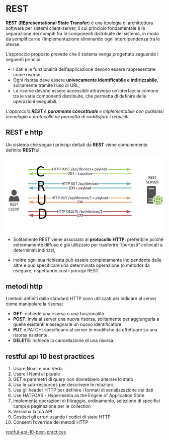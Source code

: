 # **REST**

**REST** (**REpresentational State Transfer**) è una tipologia di archittettura software per sistemi client-server, il cui principio fondamentale è la separazione dei compiti fra le componenti distribuite del sistema, in modo da semplificarne l’implementazione eliminando ogni interdipendenza tra le stesse.

L’approccio proposto prevede che il sistema venga progettato seguendo i seguenti principi:

* I dati e le funzionalità dell’applicazione devono essere rappresentate come risorse;
* Ogni risorsa deve essere **univocamente identificabile e indirizzabile**, solitamente tramite l’uso di URL;
* Le risorse devono essere accessibili attraverso un’interfaccia comune tra le varie componenti distribuite, che permetta di definire delle operazioni eseguibili.

*L’approccio **REST** è **puramente concettuale** e implementabile con qualsiasi tecnologia e protocollo ne permetta di soddisfare i requisiti.*

## REST e http

Un sistema che segue i principi dettati da **REST** viene comunemente definito **REST**ful.

![REST](https://raw.githubusercontent.com/maboglia/Fondamenti/master/img/REST.png)

* Solitamente REST viene associato al **protocollo HTTP**: preferibile poiché estremamente diffuso e già utilizzato per trasferire “ipertesti” collocati a determinati indirizzi,

* inoltre ogni sua richiesta può essere completamente indipendente dalle altre e può specificare una determinata operazione (o metodo) da eseguire, rispettando così i principi REST.

## metodi http

I metodi definiti dallo standard HTTP sono utilizzati per indicare al server come manipolare la risorsa:

* **GET**: richiede una risorsa o una funzionalità
* **POST**: invia al server una nuova risorsa, solitamente per aggiungerla a quelle esistenti e assegnarle un nuovo identificatore
* **PUT** e PATCH: specificano al server le modifiche da effettuare su una risorsa esistente.
* **DELETE**: richiede la cancellazione di una risorsa.

## restful api 10 best practices

1. Usare Nomi e non Verbi
2. Usare i Nomi al plurale
3. GET e parametri di query non dovrebbero alterare lo stato
4. Usa le sub-resources per descrivere le relazioni
5. Usa gli header HTTP per definire i formati di serializzazione dei dati
6. Use HATEOAS - Hypermedia as the Engine of Application State
7. Implementa operazioni di filtraggio, ordinamento, selezione di specifici campi e paginazione per le collection
8. Versiona la tua API
9. Gestisci gli errori usando i codici di stato HTTP
10. Consenti l’override dei metodi HTTP

[restful-api-10-best-practices](http://losviluppatore.it/restful-api-10-best-practices/)
